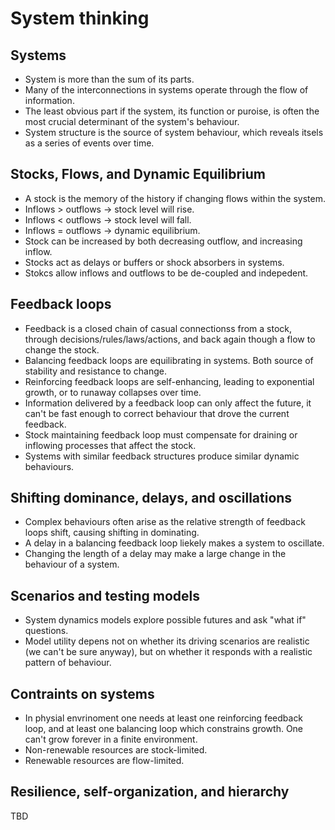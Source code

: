 # System thinking

## Systems

*  System is more than the sum of its parts.
*  Many of the interconnections in systems operate through the flow of information.
*  The least obvious part if the system, its function or puroise, is often the most crucial determinant of the system's behaviour.
*  System structure is the source of system behaviour, which reveals itsels as a series of events over time.

## Stocks, Flows, and Dynamic Equilibrium

*  A stock is the memory of the history if changing flows within the system.
*  Inflows > outflows -> stock level will rise.
*  Inflows < outflows -> stock level will fall.
*  Inflows = outflows -> dynamic equilibrium.
*  Stock can be increased by both decreasing outflow, and increasing inflow.
*  Stocks act as delays or buffers or shock absorbers in systems.
*  Stokcs allow inflows and outflows to be de-coupled and indepedent.

## Feedback loops

*  Feedback is a closed chain of casual connectionss from a stock, through decisions/rules/laws/actions, and back again though a flow to change the stock.
*  Balancing feedback loops are equilibrating in systems. Both source of stability and resistance to change.
*  Reinforcing feedback loops are self-enhancing, leading to exponential growth, or to runaway collapses over time.
*  Information delivered by a feedback loop can only affect the future, it can't be fast enough to correct behaviour that drove the current feedback.
*  Stock maintaining feedback loop must compensate for draining or inflowing processes that affect the stock.
*  Systems with similar feedback structures produce similar dynamic behaviours.

## Shifting dominance, delays, and oscillations

*  Complex behaviours often arise as the relative strength of feedback loops shift, causing shifting in dominating.
*  A delay in a balancing feedback loop liekely makes a system to oscillate.
*  Changing the length of a delay may make a large change in the behaviour of a system.

## Scenarios and testing models

*  System dynamics models explore possible futures and ask "what if" questions.
*  Model utility depens not on whether its driving scenarios are realistic (we can't be sure anyway), but on whether it responds with a realistic pattern of behaviour.

## Contraints on systems

*  In physial envrinoment one needs at least one reinforcing feedback loop, and at least one balancing loop which constrains growth. One can't grow forever in a finite environment.
*  Non-renewable resources are stock-limited.
*  Renewable resources are flow-limited.

## Resilience, self-organization, and hierarchy

TBD
